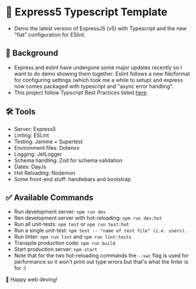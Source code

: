 # 🚀 Express5 Typescript Template
- Demo the latest version of ExpressJS (v5) with Typescript and the new "flat" configuration for ESlint.


## 📁 Background
- Express and eslint have undergone some major updates recently so I want to do demo showing them together. Eslint follows a new file/format for configuring settings (which took me a while to setup) and express now comes packaged with typescript and "async error handling".
- This project follow Typscript Best Practices listed <a href="https://github.com/seanpmaxwell/Typescript-Best-Practices">here</a>.


## 🛠️ Tools
- Server: Express5
- Linting: ESLint
- Testing: Jamine + Supertest
- Environment files: Dotenvx
- Logging: JetLogger
- Schema handling: Zod for schema validation
- Dates: DayJs
- Hot Reloading: Nodemon
- Some front-end stuff: handlebars and bootstrap


## ✅ Available Commands
- Run development server: `npm run dev`
- Ren development server with hot-reloading: `npm run dev:hot`
- Run all unit-tests: `npm test` or `npm run test:hot`
- Run a single unit-test: `npm test -- "name of test file" (i.e. users).`
- Run linter: `npm run lint` and `npm run lint:tests`
- Transpile production code: `npm run build`
- Start production server: `npm start`
- Note that for the two hot-reloading commands the `--swc` flag is used for performance so it won't print out type errors but that's what the linter is for :)

🎉 Happy web deving!
